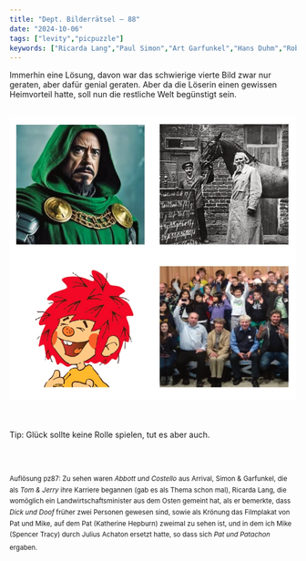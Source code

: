 ```yaml
---
title: "Dept. Bilderrätsel – 88"
date: "2024-10-06"
tags: ["levity","picpuzzle"]
keywords: ["Ricarda Lang","Paul Simon","Art Garfunkel","Hans Duhm","Robert Downey jr.","Hans Pietsch","Hans Clarin"]
---
```

Immerhin eine Lösung, davon war das schwierige vierte Bild zwar nur geraten, aber dafür genial geraten. Aber da die Löserin einen gewissen Heimvorteil hatte, soll nun die restliche Welt begünstigt sein. 


<br/>

<img  src="/assets/img/picpuzzle/picpuzzle88.webp" alt="Bilderrätsel88">

<br/>
<br/>
<br/>

Tip: Glück sollte keine Rolle spielen, tut es aber auch.

<br/>
<br/>

<sup>Auflösung pz87: Zu sehen waren <i>Abbott und Costello</i> aus Arrival, Simon & Garfunkel, die als <i>Tom & Jerry</i> ihre Karriere begannen (gab es als Thema schon mal), Ricarda Lang, die womöglich ein Landwirtschaftsminister aus dem Osten gemeint hat, als er bemerkte, dass <i>Dick und Doof</i> früher zwei Personen gewesen sind, sowie als Krönung das Filmplakat von Pat und Mike, auf dem Pat (Katherine Hepburn) zweimal zu sehen ist, und in dem ich Mike (Spencer Tracy) durch Julius Achaton ersetzt hatte, so dass sich <i>Pat und Patachon</i> ergaben.
<sup>